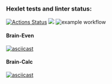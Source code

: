 ### Hexlet tests and linter status:
[![Actions Status](https://github.com/lizasolomyannik/frontend-project-lvl1/workflows/hexlet-check/badge.svg)](https://github.com/lizasolomyannik/frontend-project-lvl1/actions)
<a href="https://codeclimate.com/github/lizasolomyannik/frontend-project-lvl1/maintainability"><img src="https://api.codeclimate.com/v1/badges/e8a9086e7d9a304f9502/maintainability" /></a>
![example workflow](https://github.com/lizasolomyannik/frontend-project-lvl1/actions/workflows/github-actions-demo.yml/badge.svg)

#### Brain-Even
[![asciicast](https://asciinema.org/a/489037.svg)](https://asciinema.org/a/489037)

#### Brain-Calc
[![asciicast](https://asciinema.org/a/489080.svg)](https://asciinema.org/a/489080)
